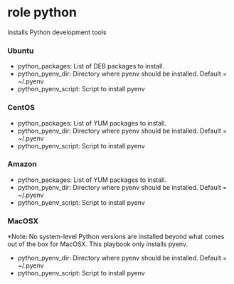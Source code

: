 # role python

Installs Python development tools

### Ubuntu

* python_packages: List of DEB packages to install.
* python_pyenv_dir: Directory where pyenv should be installed.  Default = ~/.pyenv
* python_pyenv_script: Script to install pyenv

### CentOS

* python_packages: List of YUM  packages to install.
* python_pyenv_dir: Directory where pyenv should be installed.  Default = ~/.pyenv
* python_pyenv_script: Script to install pyenv

### Amazon

* python_packages: List of YUM  packages to install.
* python_pyenv_dir: Directory where pyenv should be installed.  Default = ~/.pyenv
* python_pyenv_script: Script to install pyenv

### MacOSX

*Note: No system-level Python versions are installed beyond what comes out of the box
for MacOSX. This playbook only installs pyenv.

* python_pyenv_dir: Directory where pyenv should be installed.  Default = ~/.pyenv
* python_pyenv_script: Script to install pyenv
